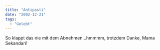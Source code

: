```yaml
---
title: "Antipasti"
date: "2002-12-21"
tags:
  - "Gelebt"
---
```


So klappt das nie mit dem Abnehmen…hmmmm, trotzdem Danke, Mama Sekandari!
